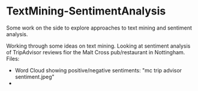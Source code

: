 # TextMining-SentimentAnalysis
Some work on the side to explore approaches to text mining and sentiment analysis. 

Working through some ideas on text mining. 
Looking at sentiment analysis of TripAdvisor reviews fior the Malt Cross pub/restaurant in Nottingham. 
Files:
- Word Cloud showing positive/negative sentiments: "mc trip advisor sentiment.jpeg"
- 
